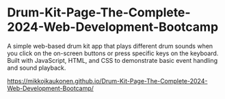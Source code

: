 # Drum-Kit-Page-The-Complete-2024-Web-Development-Bootcamp

A simple web-based drum kit app that plays different drum sounds when you click on the on-screen buttons or press specific keys on the keyboard. Built with JavaScript, HTML, and CSS to demonstrate basic event handling and sound playback.

https://mikkojkaukonen.github.io/Drum-Kit-Page-The-Complete-2024-Web-Development-Bootcamp/
